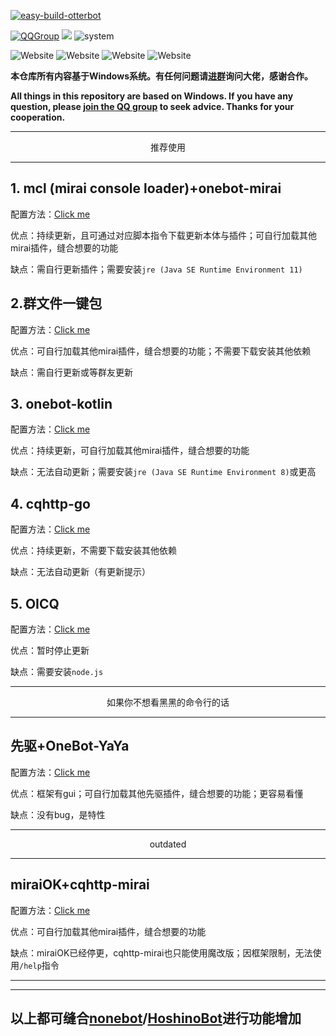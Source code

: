 

[![easy-build-otterbot](https://socialify.git.ci/yimo0908/easy-build-otterbot/image?description=1&logo=https%3A%2F%2Fraw.githubusercontent.com%2Fyimo0908%2Feasy-build-otterbot%2Fmain%2Fotter.jpg&owner=1&theme=Light)](https://github.com/Bluefissure/OtterBot/wiki/%E9%A2%86%E5%85%BB%E6%96%87%E6%A1%A3)

[![QQGroup](https://img.shields.io/badge/QQ%20Group-660557003-brightgreen)](https://jq.qq.com/?_wv=1027&k=2ecQU6AV)            [![](https://img.shields.io/badge/OtterBot-Bluefissure-brightgreen)](https://github.com/Bluefissure/OtterBot)            ![system](https://img.shields.io/badge/system-Windows-brightgreen)

![Website](https://img.shields.io/website?label=%20%E4%B8%BB%20%E7%AA%9D%20&style=social&up_message=link&url=https%3A%2F%2Fxn--v9x.net%2F)  ![Website](https://img.shields.io/website?label=%20%E7%AC%94%20%E7%AA%9D%20&style=social&up_message=link&url=https%3A%2F%2Fbot.pencilss.top%2F) ![Website](https://img.shields.io/website?label=%20%E9%A3%8E%20%E7%AA%9D%20&style=social&up_message=link&url=https%3A%2F%2Fbotapi.dead-war.cn%2F) ![Website](https://img.shields.io/website?label=%E5%A1%94%E5%A1%94%E9%9C%B2%20&style=social&up_message=link&url=http%3A%2F%2Ftataru.aoba.vip%2Fmain.php)

**本仓库所有内容基于Windows系统。有任何问题请[进群](https://jq.qq.com/?_wv=1027&k=2ecQU6AV)询问大佬，感谢合作。**

**All things in this repository are based on Windows. If you have any question, please [join the QQ group](https://jq.qq.com/?_wv=1027&k=2ecQU6AV) to seek advice. Thanks for your cooperation.**

---

<p align="center">推荐使用</p>

---

## 1. mcl (mirai console loader)+onebot-mirai

配置方法：[Click me](./doc/mcl.md)

优点：持续更新，且可通过对应脚本指令下载更新本体与插件；可自行加载其他mirai插件，缝合想要的功能

缺点：需自行更新插件；需要安装`jre (Java SE Runtime Environment 11)`

## 2.群文件一键包

配置方法：[Click me](./doc/onekey.md)

优点：可自行加载其他mirai插件，缝合想要的功能；不需要下载安装其他依赖

缺点：需自行更新或等群友更新

## 3. onebot-kotlin

配置方法：[Click me](./doc/onebot-kotlin.md)

优点：持续更新，可自行加载其他mirai插件，缝合想要的功能

缺点：无法自动更新；需要安装`jre (Java SE Runtime Environment 8)`或更高

## 4. cqhttp-go

配置方法：[Click me](./doc/go.md)

优点：持续更新，不需要下载安装其他依赖

缺点：无法自动更新（有更新提示）

## 5. OICQ

配置方法：[Click me](./doc/OICQ.md)

优点：暂时停止更新

缺点：需要安装`node.js`



---

<p align="center">如果你不想看黑黑的命令行的话</p>

---



## 先驱+OneBot-YaYa

配置方法：[Click me](./doc/xq.md)

优点：框架有gui；可自行加载其他先驱插件，缝合想要的功能；更容易看懂

缺点：没有bug，是特性



---

<p align="center">outdated</p>

---

## miraiOK+cqhttp-mirai

配置方法：[Click me](./doc/miraiOK.md)

优点：可自行加载其他mirai插件，缝合想要的功能

缺点：miraiOK已经停更，cqhttp-mirai也只能使用魔改版；因框架限制，无法使用`/help`指令

---

---

## 以上都可缝合[nonebot]([docs.nonebot.dev](https://docs.nonebot.dev/))/[HoshinoBot](https://github.com/Ice-Cirno/HoshinoBot)进行功能增加

